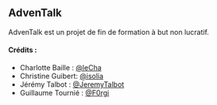 ## AdvenTalk

AdvenTalk est un projet de fin de formation à but non lucratif.

#### Crédits :
* Charlotte Baille : [@leCha](https://github.com/leCShat)
* Christine Guibert: [@isolia](https://github.com/Isolia)
* Jérémy Talbot : [@JeremyTalbot](https://github.com/JeremyTalbot)
* Guillaume Tournié : [@F0rgi](https://github.com/F0rgi)